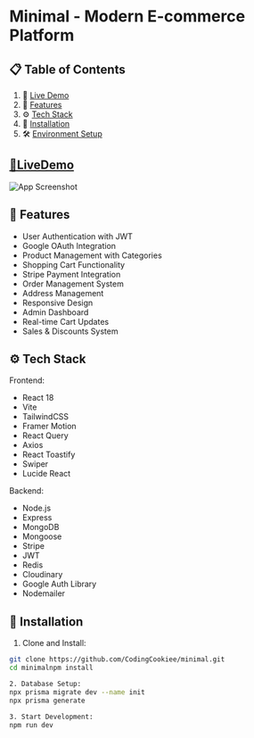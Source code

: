# Minimal - Modern E-commerce Platform

## 📋 Table of Contents

1. 🔗 [Live Demo](#livedemo)
2. 📱 [Features](#features)
3. ⚙️ [Tech Stack](#tech-stack)
4. 🚀 [Installation](#installation)
4. 🛠️ [Environment Setup](#env)



## <a name='livedemo'>[🔗LiveDemo]() </a>
![App Screenshot](./public/app.png)



## <a name="features">📱 Features</a>

- User Authentication with JWT
- Google OAuth Integration
- Product Management with Categories
- Shopping Cart Functionality
- Stripe Payment Integration
- Order Management System
- Address Management
- Responsive Design
- Admin Dashboard
- Real-time Cart Updates
- Sales & Discounts System

## <a name="tech-stack">⚙️ Tech Stack</a>

Frontend:
- React 18
- Vite
- TailwindCSS
- Framer Motion
- React Query
- Axios
- React Toastify
- Swiper
- Lucide React

Backend:
- Node.js
- Express
- MongoDB
- Mongoose
- Stripe
- JWT
- Redis
- Cloudinary
- Google Auth Library
- Nodemailer

## <a name="installation">🚀 Installation</a>

1. Clone and Install:
```bash
git clone https://github.com/CodingCookiee/minimal.git
cd minimalnpm install

2. Database Setup:
npx prisma migrate dev --name init
npx prisma generate

3. Start Development:
npm run dev


